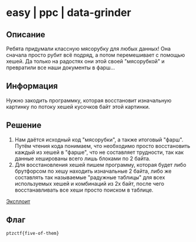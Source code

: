 # easy | ppc | data-grinder

## Описание
Ребята придумали классную мясорубку для любых данных! Она сначала просто рубит всё подряд, а потом перемешивает с помощью хешей. Да только на радостях они этой своей "мясорубкой" и превратили все наши документы в фарш...

## Информация
Нужно закодить программку, которая восстановит изначальную картинку по потоку хешей кусочков байт этой картинки.

## Решение
1. Нам даётся исходный код "мясорубки", а также итоговый "фарш". Путём чтения кода понимаем, что необходимо просто восстановить каждый из хешей в "фарше", что не составляет трудности, так как данные хешированы всего лишь блоками по 2 байта.
2. Для восстановления хешей пишем программу, которая будет либо брутфорсом по хешу находить изначальные 2 байта, либо же составлять так называемые "радужные таблицы" для всех используемых хешей и комбинаций из 2х байт, после чего восстанавливать все хеши просто поиском в таблице.

[Эксплоит](dev/cmd/degrinder/degrinder.go)

## Флаг
`ptzctf{five-of-them}`
